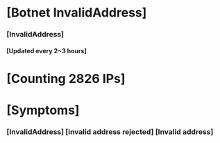 # [Botnet InvalidAddress]
### [InvalidAddress]
#### [Updated every 2~3 hours]

# [Counting 2826 IPs]

# [Symptoms] 

###   [InvalidAddress] [invalid address rejected] [Invalid address]
